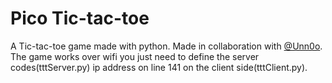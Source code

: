 # Pico Tic-tac-toe

A Tic-tac-toe game made with python. Made in collaboration with <a href="https://github.com/Unn0o">@Unn0o</a>.<br>
The game works over wifi you just need to define the server codes(tttServer.py) ip address on line 141 on the 
client side(tttClient.py).
